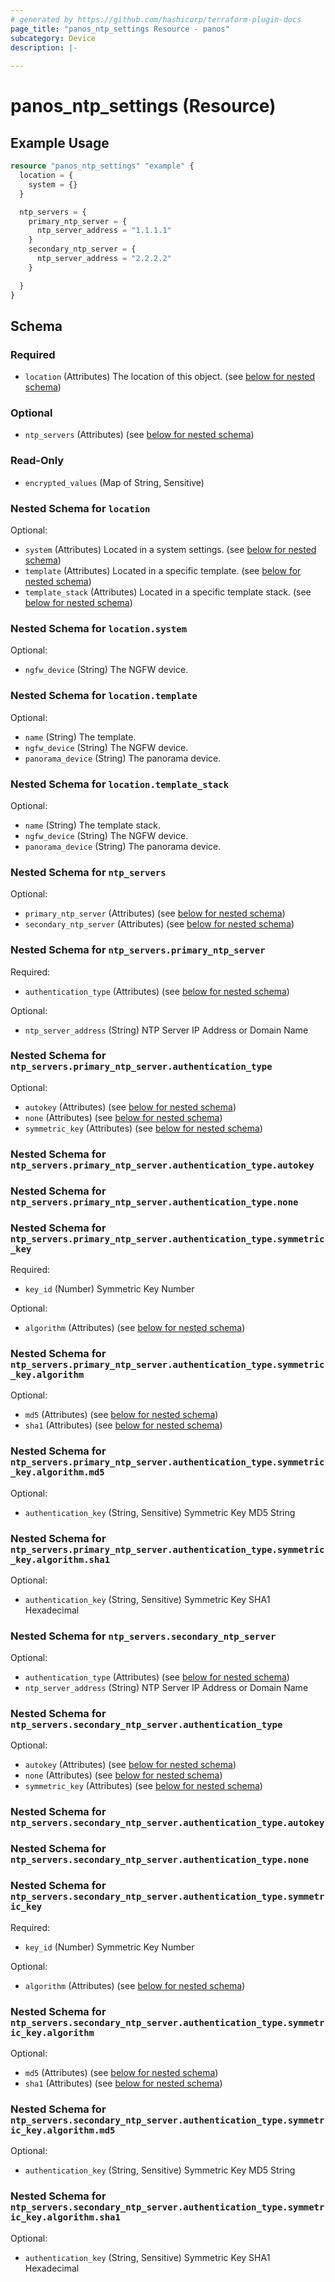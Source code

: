 ```yaml
---
# generated by https://github.com/hashicorp/terraform-plugin-docs
page_title: "panos_ntp_settings Resource - panos"
subcategory: Device
description: |-
  
---
```


# panos_ntp_settings (Resource)



## Example Usage

```terraform
resource "panos_ntp_settings" "example" {
  location = {
    system = {}
  }

  ntp_servers = {
    primary_ntp_server = {
      ntp_server_address = "1.1.1.1"
    }
    secondary_ntp_server = {
      ntp_server_address = "2.2.2.2"
    }

  }
}
```

<!-- schema generated by tfplugindocs -->
## Schema

### Required

- `location` (Attributes) The location of this object. (see [below for nested schema](#nestedatt--location))

### Optional

- `ntp_servers` (Attributes) (see [below for nested schema](#nestedatt--ntp_servers))

### Read-Only

- `encrypted_values` (Map of String, Sensitive)

<a id="nestedatt--location"></a>
### Nested Schema for `location`

Optional:

- `system` (Attributes) Located in a system settings. (see [below for nested schema](#nestedatt--location--system))
- `template` (Attributes) Located in a specific template. (see [below for nested schema](#nestedatt--location--template))
- `template_stack` (Attributes) Located in a specific template stack. (see [below for nested schema](#nestedatt--location--template_stack))

<a id="nestedatt--location--system"></a>
### Nested Schema for `location.system`

Optional:

- `ngfw_device` (String) The NGFW device.


<a id="nestedatt--location--template"></a>
### Nested Schema for `location.template`

Optional:

- `name` (String) The template.
- `ngfw_device` (String) The NGFW device.
- `panorama_device` (String) The panorama device.


<a id="nestedatt--location--template_stack"></a>
### Nested Schema for `location.template_stack`

Optional:

- `name` (String) The template stack.
- `ngfw_device` (String) The NGFW device.
- `panorama_device` (String) The panorama device.



<a id="nestedatt--ntp_servers"></a>
### Nested Schema for `ntp_servers`

Optional:

- `primary_ntp_server` (Attributes) (see [below for nested schema](#nestedatt--ntp_servers--primary_ntp_server))
- `secondary_ntp_server` (Attributes) (see [below for nested schema](#nestedatt--ntp_servers--secondary_ntp_server))

<a id="nestedatt--ntp_servers--primary_ntp_server"></a>
### Nested Schema for `ntp_servers.primary_ntp_server`

Required:

- `authentication_type` (Attributes) (see [below for nested schema](#nestedatt--ntp_servers--primary_ntp_server--authentication_type))

Optional:

- `ntp_server_address` (String) NTP Server IP Address or Domain Name

<a id="nestedatt--ntp_servers--primary_ntp_server--authentication_type"></a>
### Nested Schema for `ntp_servers.primary_ntp_server.authentication_type`

Optional:

- `autokey` (Attributes) (see [below for nested schema](#nestedatt--ntp_servers--primary_ntp_server--authentication_type--autokey))
- `none` (Attributes) (see [below for nested schema](#nestedatt--ntp_servers--primary_ntp_server--authentication_type--none))
- `symmetric_key` (Attributes) (see [below for nested schema](#nestedatt--ntp_servers--primary_ntp_server--authentication_type--symmetric_key))

<a id="nestedatt--ntp_servers--primary_ntp_server--authentication_type--autokey"></a>
### Nested Schema for `ntp_servers.primary_ntp_server.authentication_type.autokey`


<a id="nestedatt--ntp_servers--primary_ntp_server--authentication_type--none"></a>
### Nested Schema for `ntp_servers.primary_ntp_server.authentication_type.none`


<a id="nestedatt--ntp_servers--primary_ntp_server--authentication_type--symmetric_key"></a>
### Nested Schema for `ntp_servers.primary_ntp_server.authentication_type.symmetric_key`

Required:

- `key_id` (Number) Symmetric Key Number

Optional:

- `algorithm` (Attributes) (see [below for nested schema](#nestedatt--ntp_servers--primary_ntp_server--authentication_type--symmetric_key--algorithm))

<a id="nestedatt--ntp_servers--primary_ntp_server--authentication_type--symmetric_key--algorithm"></a>
### Nested Schema for `ntp_servers.primary_ntp_server.authentication_type.symmetric_key.algorithm`

Optional:

- `md5` (Attributes) (see [below for nested schema](#nestedatt--ntp_servers--primary_ntp_server--authentication_type--symmetric_key--algorithm--md5))
- `sha1` (Attributes) (see [below for nested schema](#nestedatt--ntp_servers--primary_ntp_server--authentication_type--symmetric_key--algorithm--sha1))

<a id="nestedatt--ntp_servers--primary_ntp_server--authentication_type--symmetric_key--algorithm--md5"></a>
### Nested Schema for `ntp_servers.primary_ntp_server.authentication_type.symmetric_key.algorithm.md5`

Optional:

- `authentication_key` (String, Sensitive) Symmetric Key MD5 String


<a id="nestedatt--ntp_servers--primary_ntp_server--authentication_type--symmetric_key--algorithm--sha1"></a>
### Nested Schema for `ntp_servers.primary_ntp_server.authentication_type.symmetric_key.algorithm.sha1`

Optional:

- `authentication_key` (String, Sensitive) Symmetric Key SHA1 Hexadecimal






<a id="nestedatt--ntp_servers--secondary_ntp_server"></a>
### Nested Schema for `ntp_servers.secondary_ntp_server`

Optional:

- `authentication_type` (Attributes) (see [below for nested schema](#nestedatt--ntp_servers--secondary_ntp_server--authentication_type))
- `ntp_server_address` (String) NTP Server IP Address or Domain Name

<a id="nestedatt--ntp_servers--secondary_ntp_server--authentication_type"></a>
### Nested Schema for `ntp_servers.secondary_ntp_server.authentication_type`

Optional:

- `autokey` (Attributes) (see [below for nested schema](#nestedatt--ntp_servers--secondary_ntp_server--authentication_type--autokey))
- `none` (Attributes) (see [below for nested schema](#nestedatt--ntp_servers--secondary_ntp_server--authentication_type--none))
- `symmetric_key` (Attributes) (see [below for nested schema](#nestedatt--ntp_servers--secondary_ntp_server--authentication_type--symmetric_key))

<a id="nestedatt--ntp_servers--secondary_ntp_server--authentication_type--autokey"></a>
### Nested Schema for `ntp_servers.secondary_ntp_server.authentication_type.autokey`


<a id="nestedatt--ntp_servers--secondary_ntp_server--authentication_type--none"></a>
### Nested Schema for `ntp_servers.secondary_ntp_server.authentication_type.none`


<a id="nestedatt--ntp_servers--secondary_ntp_server--authentication_type--symmetric_key"></a>
### Nested Schema for `ntp_servers.secondary_ntp_server.authentication_type.symmetric_key`

Required:

- `key_id` (Number) Symmetric Key Number

Optional:

- `algorithm` (Attributes) (see [below for nested schema](#nestedatt--ntp_servers--secondary_ntp_server--authentication_type--symmetric_key--algorithm))

<a id="nestedatt--ntp_servers--secondary_ntp_server--authentication_type--symmetric_key--algorithm"></a>
### Nested Schema for `ntp_servers.secondary_ntp_server.authentication_type.symmetric_key.algorithm`

Optional:

- `md5` (Attributes) (see [below for nested schema](#nestedatt--ntp_servers--secondary_ntp_server--authentication_type--symmetric_key--algorithm--md5))
- `sha1` (Attributes) (see [below for nested schema](#nestedatt--ntp_servers--secondary_ntp_server--authentication_type--symmetric_key--algorithm--sha1))

<a id="nestedatt--ntp_servers--secondary_ntp_server--authentication_type--symmetric_key--algorithm--md5"></a>
### Nested Schema for `ntp_servers.secondary_ntp_server.authentication_type.symmetric_key.algorithm.md5`

Optional:

- `authentication_key` (String, Sensitive) Symmetric Key MD5 String


<a id="nestedatt--ntp_servers--secondary_ntp_server--authentication_type--symmetric_key--algorithm--sha1"></a>
### Nested Schema for `ntp_servers.secondary_ntp_server.authentication_type.symmetric_key.algorithm.sha1`

Optional:

- `authentication_key` (String, Sensitive) Symmetric Key SHA1 Hexadecimal
